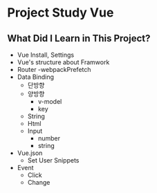 # Project Study Vue

## What Did I Learn in This Project?

- Vue Install, Settings
- Vue's structure about Framwork
- Router
  -webpackPrefetch
- Data Binding
  - 단방향
  - 양방향
    - v-model
    - key
  - String
  - Html
  - Input
    - number
    - string
- Vue.json
  - Set User Snippets
- Event
  - Click
  - Change
